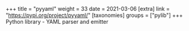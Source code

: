 +++
title = "pyyaml"
weight = 33
date = 2021-03-06
[extra]
link = "https://pypi.org/project/pyyaml/"
[taxonomies]
groups = ["pylib"]
+++
Python library - YAML parser and emitter

